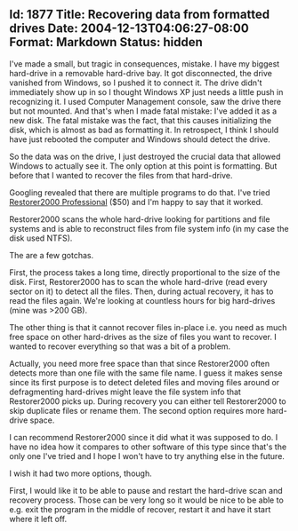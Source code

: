 Id: 1877
Title: Recovering data from formatted drives
Date: 2004-12-13T04:06:27-08:00
Format: Markdown
Status: hidden
--------------
I've made a small, but tragic in consequences, mistake. I have my
biggest hard-drive in a removable hard-drive bay. It got disconnected,
the drive vanished from Windows, so I pushed it to connect it. The drive
didn't immediately show up in so I thought Windows XP just needs a
little push in recognizing it. I used Computer Management console, saw
the drive there but not mounted. And that's when I made fatal mistake:
I've added it as a new disk. The fatal mistake was the fact, that this
causes initializing the disk, which is almost as bad as formatting it.
In retrospect, I think I should have just rebooted the computer and
Windows should detect the drive.

So the data was on the drive, I just destroyed the crucial data that
allowed Windows to actually see it. The only option at this point is
formatting. But before that I wanted to recover the files from that
hard-drive.

Googling revealed that there are multiple programs to do that. I've
tried [Restorer2000 Professional](http://www.bitmart.net/r2k.shtml)
($50) and I'm happy to say that it worked.

Restorer2000 scans the whole hard-drive looking for partitions and file
systems and is able to reconstruct files from file system info (in my
case the disk used NTFS).

The are a few gotchas.

First, the process takes a long time, directly proportional to the size
of the disk. First, Restorer2000 has to scan the whole hard-drive (read
every sector on it) to detect all the files. Then, during actual
recovery, it has to read the files again. We're looking at countless
hours for big hard-drives (mine was >200 GB).

The other thing is that it cannot recover files in-place i.e. you need
as much free space on other hard-drives as the size of files you want to
recover. I wanted to recover everything so that was a bit of a problem.

Actually, you need more free space than that since Restorer2000 often
detects more than one file with the same file name. I guess it makes
sense since its first purpose is to detect deleted files and moving
files around or defragmenting hard-drives might leave the file system
info that Restorer2000 picks up. During recovery you can either tell
Restorer2000 to skip duplicate files or rename them. The second option
requires more hard-drive space.

I can recommend Restorer2000 since it did what it was supposed to do. I
have no idea how it compares to other software of this type since that's
the only one I've tried and I hope I won't have to try anything else in
the future.

I wish it had two more options, though.

First, I would like it to be able to pause and restart the hard-drive
scan and recovery process. Those can be very long so it would be nice to
be able to e.g. exit the program in the middle of recover, restart it
and have it start where it left off.
